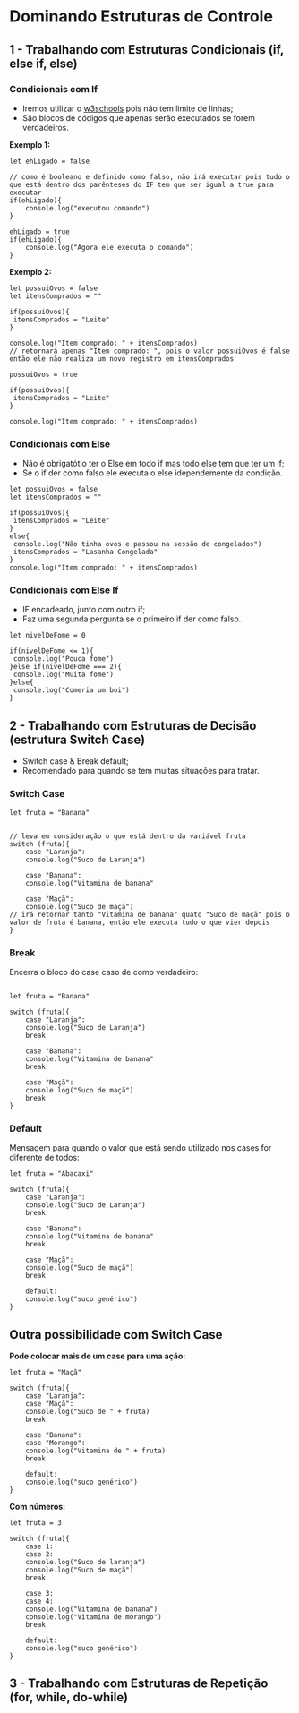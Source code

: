 
# Dominando Estruturas de Controle

## 1 - Trabalhando com Estruturas Condicionais (if, else if, else)

### Condicionais com If

- Iremos utilizar o [w3schools](https://www.w3schools.com/tryit/trycompiler.asp?filename=demo_nodejs) pois não tem limite de linhas; 
- São blocos de códigos que apenas serão executados se forem verdadeiros.

**Exemplo 1:**
```
let ehLigado = false

// como é booleano e definido como falso, não irá executar pois tudo o que está dentro dos parênteses do IF tem que ser igual a true para executar
if(ehLigado){
	console.log("executou comando")
}

ehLigado = true
if(ehLigado){
	console.log("Agora ele executa o comando")
}
```

**Exemplo 2:**

```
let possuiOvos = false
let itensComprados = ""

if(possuiOvos){
 itensComprados = "Leite"
}

console.log("Item comprado: " + itensComprados)
// retornará apenas "Item comprado: ", pois o valor possuiOvos é false então ele não realiza um novo registro em itensComprados

possuiOvos = true

if(possuiOvos){
 itensComprados = "Leite"
}

console.log("Item comprado: " + itensComprados)
```

### Condicionais com Else

- Não é obrigatótio ter o Else em todo if mas todo else tem que ter um if;
- Se o if der como falso ele executa o else idependemente da condição.

```
let possuiOvos = false
let itensComprados = ""

if(possuiOvos){
 itensComprados = "Leite"
}
else{
 console.log("Não tinha ovos e passou na sessão de congelados")
 itensComprados = "Lasanha Congelada"
}
console.log("Item comprado: " + itensComprados)
```

### Condicionais com Else If

- IF encadeado, junto com outro if;
- Faz uma segunda pergunta se o primeiro if der como falso.

```
let nivelDeFome = 0

if(nivelDeFome <= 1){
 console.log("Pouca fome")
}else if(nivelDeFome === 2){
 console.log("Muita fome")
}else{
 console.log("Comeria um boi")
}
```

## 2 - Trabalhando com Estruturas de Decisão (estrutura Switch Case)

- Switch case & Break default;
- Recomendado para quando se tem muitas situações para tratar.

### Switch  Case

```
let fruta = "Banana"


// leva em consideração o que está dentro da variável fruta
switch (fruta){
	case "Laranja": 
	console.log("Suco de Laranja")

	case "Banana":
	console.log("Vitamina de banana"

	case "Maçã":
	console.log("Suco de maçã")	
// irá retornar tanto "Vitamina de banana" quato "Suco de maçã" pois o valor de fruta é banana, então ele executa tudo o que vier depois 
}
```

### Break

Encerra o bloco do case caso de como verdadeiro:

```

let fruta = "Banana"

switch (fruta){
	case "Laranja": 
	console.log("Suco de Laranja")
	break 

	case "Banana":
	console.log("Vitamina de banana"
	break

	case "Maçã":
	console.log("Suco de maçã")	
	break
}
```

### Default

Mensagem para quando o valor que está sendo utilizado nos cases for diferente de todos:

```
let fruta = "Abacaxi"

switch (fruta){
	case "Laranja": 
	console.log("Suco de Laranja")
	break 

	case "Banana":
	console.log("Vitamina de banana"
	break

	case "Maçã":
	console.log("Suco de maçã")	
	break

	default:
	console.log("suco genérico")
}
```

## Outra possibilidade com Switch Case

**Pode colocar mais de um case para uma ação:**

```
let fruta = "Maçã"

switch (fruta){
	case "Laranja": 
    case "Maçã":
	console.log("Suco de " + fruta)
	break 

	case "Banana":
	case "Morango":
	console.log("Vitamina de " + fruta)
	break

	default:
	console.log("suco genérico")
}
```

**Com números:**

```
let fruta = 3

switch (fruta){
	case 1: 
   	case 2:
	console.log("Suco de laranja")
	console.log("Suco de maçã")
	break 

	case 3:
	case 4:
	console.log("Vitamina de banana")
	console.log("Vitamina de morango")
	break

	default:
	console.log("suco genérico")
}
```

## 3 - Trabalhando com Estruturas de Repetição (for, while, do-while)

